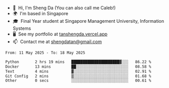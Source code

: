 <!---
tan-sd/tan-sd is a ✨ special ✨ repository because its `README.md` (this file) appears on your GitHub profile.
You can click the Preview link to take a look at your changes.
--->
- 👋  Hi, I'm Sheng Da (You can also call me Caleb!)
- 🌍  I'm based in Singapore
- 🎓  Final Year student at Singapore Management University, Information Systems
- 🖥️  See my portfolio at [tanshengda.vercel.app](https://tanshengda.vercel.app/)
- 📫  Contact me at [shengdatan@gmail.com](mailto:shengdatan@gmail.com)

<!--START_SECTION:waka-->

```txt
From: 11 May 2025 - To: 18 May 2025

Python       2 hrs 19 mins   █████████████████████▓░░░   86.22 %
Docker       13 mins         ██░░░░░░░░░░░░░░░░░░░░░░░   08.58 %
Text         4 mins          ▓░░░░░░░░░░░░░░░░░░░░░░░░   02.91 %
Git Config   2 mins          ▒░░░░░░░░░░░░░░░░░░░░░░░░   01.68 %
Other        0 secs          ░░░░░░░░░░░░░░░░░░░░░░░░░   00.61 %
```

<!--END_SECTION:waka-->
